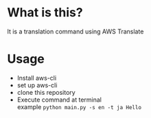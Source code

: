 # What is this?
It is a translation command using AWS Translate

# Usage
- Install aws-cli
- set up aws-cli
- clone this repository
- Execute command at terminal<br />
	example ```python main.py -s en -t ja Hello```
